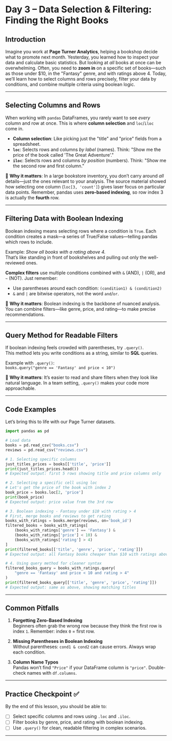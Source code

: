 # Day 3 – Data Selection & Filtering: Finding the Right Books

## Introduction
Imagine you work at **Page Turner Analytics**, helping a bookshop decide what to promote next month. Yesterday, you learned how to inspect your data and calculate basic statistics. But looking at *all* books at once can be overwhelming. Often, you need to **zoom in** on a specific set of books—such as those under $10, in the "Fantasy" genre, and with ratings above 4. Today, we’ll learn how to select columns and rows precisely, filter your data by conditions, and combine multiple criteria using boolean logic.

---

## Selecting Columns and Rows

When working with `pandas` DataFrames, you rarely want to see *every* column and row at once. This is where **column selection** and `loc`/`iloc` come in.

- **Column selection**: Like picking just the "title" and "price" fields from a spreadsheet.
- **`loc`**: Selects rows and columns *by label* (names). Think: "Show me the price of the book called 'The Great Adventure'."
- **`iloc`**: Selects rows and columns *by position* (numbers). Think: "Show me the second row and first column."

📖 **Why it matters**: In a large bookstore inventory, you don’t carry around *all* details—just the ones relevant to your analysis. The source material showed how selecting one column (`loc[3, 'count']`) gives laser focus on particular data points. Remember, pandas uses **zero-based indexing**, so row index 3 is actually the **fourth** row.

---

## Filtering Data with Boolean Indexing

Boolean indexing means selecting rows where a condition is `True`. Each condition creates a mask—a series of True/False values—telling pandas which rows to include.

Example: *Show all books with a rating above 4.*  
That’s like standing in front of bookshelves and pulling out only the well-reviewed ones.

**Complex filters** use multiple conditions combined with `&` (AND), `|` (OR), and `~` (NOT). Just remember:  
- Use parentheses around each condition: `(condition1) & (condition2)`
- `&` and `|` are bitwise operators, not the word `and`/`or`.

📖 **Why it matters**: Boolean indexing is the backbone of nuanced analysis. You can combine filters—like genre, price, and rating—to make precise recommendations.

---

## Query Method for Readable Filters

If boolean indexing feels crowded with parentheses, try `.query()`.  
This method lets you write conditions as a string, similar to **SQL** queries.

Example with `.query()`:  
`books.query("genre == 'Fantasy' and price < 10")`

📖 **Why it matters**: It’s easier to read and share filters when they look like natural language. In a team setting, `.query()` makes your code more approachable.

---

## Code Examples

Let’s bring this to life with our Page Turner datasets.

```python
import pandas as pd

# Load data
books = pd.read_csv("books.csv")
reviews = pd.read_csv("reviews.csv")

# 1. Selecting specific columns
just_titles_prices = books[['title', 'price']]
print(just_titles_prices.head())
# Expected output: first 5 rows showing title and price columns only

# 2. Selecting a specific cell using loc
# Let's get the price of the book with index 2
book_price = books.loc[2, 'price']
print(book_price)
# Expected output: price value from the 3rd row

# 3. Boolean indexing - Fantasy under $10 with rating > 4
# First, merge books and reviews to get rating
books_with_ratings = books.merge(reviews, on='book_id')
filtered_books = books_with_ratings[
    (books_with_ratings['genre'] == 'Fantasy') &
    (books_with_ratings['price'] < 10) &
    (books_with_ratings['rating'] > 4)
]
print(filtered_books[['title', 'genre', 'price', 'rating']])
# Expected output: all Fantasy books cheaper than $10 with ratings above 4

# 4. Using query method for cleaner syntax
filtered_books_query = books_with_ratings.query(
    "genre == 'Fantasy' and price < 10 and rating > 4"
)
print(filtered_books_query[['title', 'genre', 'price', 'rating']])
# Expected output: same as above, showing matching titles
```

---

## Common Pitfalls

1. **Forgetting Zero-Based Indexing**  
   Beginners often grab the wrong row because they think the first row is index `1`. Remember: index `0` = first row.

2. **Missing Parentheses in Boolean Indexing**  
   Without parentheses: `cond1 & cond2` can cause errors. Always wrap each condition.

3. **Column Name Typos**  
   Pandas won’t find `"Price"` if your DataFrame column is `"price"`. Double-check names with `df.columns`.

---

## Practice Checkpoint ✅

By the end of this lesson, you should be able to:

- [ ] Select specific columns and rows using `.loc` and `.iloc`.
- [ ] Filter books by genre, price, and rating with boolean indexing.
- [ ] Use `.query()` for clean, readable filtering in complex scenarios.

---